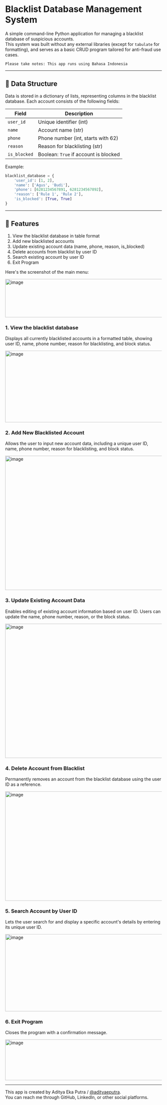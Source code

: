# Blacklist Database Management System

A simple command-line Python application for managing a blacklist database of suspicious accounts.  
This system was built without any external libraries (except for `tabulate` for formatting), and serves as a basic CRUD program tailored for anti-fraud use cases.

`Please take notes: This app runs using Bahasa Indonesia`

---

## 📁 Data Structure

Data is stored in a dictionary of lists, representing columns in the blacklist database. Each account consists of the following fields:

| Field        | Description                        |
|--------------|------------------------------------|
| `user_id`    | Unique identifier (int)            |
| `name`       | Account name (str)          |
| `phone`      | Phone number (int, starts with 62) |
| `reason`     | Reason for blacklisting (str)      |
| `is_blocked` | Boolean: `True` if account is blocked |

Example:

```python
blacklist_database = {
    'user_id': [1, 2],
    'name': ['Agus', 'Budi'],
    'phone': [6281234567891, 6281234567892],
    'reason': ['Rule 1', 'Rule 2'],
    'is_blocked': [True, True]
}
```
---

## 🧩 Features

1. View the blacklist database in table format
2. Add new blacklisted accounts
3. Update existing account data (name, phone, reason, is_blocked)
4. Delete accounts from blacklist by user ID
5. Search existing account by user ID
6. Exit Program

Here's the screenshot of the main menu:

<img width="818" height="123" alt="image" src="https://github.com/user-attachments/assets/ebcd186e-f06b-43e0-8397-3e2bfd0b3a8a" />


### **1. View the blacklist database**
Displays all currently blacklisted accounts in a formatted table, showing user ID, name, phone number, reason for blacklisting, and block status.

<img width="818" height="230" alt="image" src="https://github.com/user-attachments/assets/bef9c8ff-2dfe-40a5-8fce-4d4430bbfc13" />

### **2. Add New Blacklisted Account**  
Allows the user to input new account data, including a unique user ID, name, phone number, reason for blacklisting, and block status.

<img width="818" height="431" alt="image" src="https://github.com/user-attachments/assets/2f334a12-ba6e-45b2-a750-d27da74675cc" />

### **3. Update Existing Account Data**  
Enables editing of existing account information based on user ID. Users can update the name, phone number, reason, or the block status.

<img width="818" height="431" alt="image" src="https://github.com/user-attachments/assets/d091ad7e-02bb-4a02-8e47-9e146f0321cc" />

### **4. Delete Account from Blacklist**  
Permanently removes an account from the blacklist database using the user ID as a reference.

<img width="818" height="351" alt="image" src="https://github.com/user-attachments/assets/a9fee73f-07d8-410f-84e9-85deb331c1a0" />

### **5. Search Account by User ID**  
Lets the user search for and display a specific account's details by entering its unique user ID.

<img width="818" height="248" alt="image" src="https://github.com/user-attachments/assets/c3941838-1004-436a-b82e-471f80803f92" />

### **6. Exit Program**  
Closes the program with a confirmation message.

<img width="818" height="131" alt="image" src="https://github.com/user-attachments/assets/69aeccfc-e560-45b4-b738-01dbac5f0597" />

---

This app is created by Aditya Eka Putra / [@adityaeputra](https://github.com/adityaeputra).  
You can reach me through GitHub, LinkedIn, or other social platforms.

